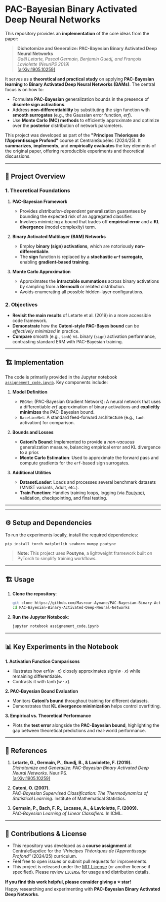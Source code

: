 # PAC-Bayesian Binary Activated Deep Neural Networks

This repository provides an **implementation** of the core ideas from the paper:

> **Dichotomize and Generalize: PAC-Bayesian Binary Activated Deep Neural Networks**  
> *Gaël Letarte, Pascal Germain, Benjamin Guedj, and François Laviolette (NeurIPS 2019)*  
> [[arXiv:1905.10259]](https://arxiv.org/abs/1905.10259)

It serves as a **theoretical and practical study** on applying **PAC-Bayesian learning** to **Binary Activated Deep Neural Networks (BAMs)**. The central focus is on how to:
- Formulate **PAC-Bayesian** generalization bounds in the presence of **discrete sign activations**.
- Address **non-differentiability** by substituting the sign function with **smooth surrogates** (e.g., the Gaussian error function, *erf*).
- Use **Monte Carlo (MC) methods** to efficiently approximate and optimize over the **posterior** distribution of network parameters.

This project was developed as part of the **"Principes Théoriques de l’Apprentissage Profond"** course at CentraleSupélec (2024/25). It **summarizes**, **implements**, and **empirically evaluates** the key elements of the original paper, offering reproducible experiments and theoretical discussions.

---

## 📌 Project Overview

### 1. Theoretical Foundations

1. **PAC-Bayesian Framework**  
   - Provides *distribution-dependent* generalization guarantees by bounding the expected risk of an aggregated classifier.  
   - Involves minimizing a bound that trades off **empirical error** and a **KL divergence** (model complexity) term.

2. **Binary Activated Multilayer (BAM) Networks**  
   - Employ **binary (sign) activations**, which are notoriously **non-differentiable**.  
   - The **sign** function is replaced by a **stochastic `erf` surrogate**, enabling **gradient-based training**.

3. **Monte Carlo Approximation**  
   - Approximates the **intractable summations** across binary activations by sampling from a **Bernoulli** or related distribution.  
   - Avoids enumerating all possible hidden-layer configurations.

### 2. Objectives
- **Revisit the main results** of Letarte et al. (2019) in a more accessible code framework.  
- **Demonstrate** how the **Catoni-style PAC-Bayes bound** can be *effectively minimized* in practice.  
- **Compare** smooth (e.g., `tanh`) vs. binary (`sign`) activation performance, contrasting standard ERM with PAC-Bayesian training.  

---

## 🏗 Implementation

The code is primarily provided in the Jupyter notebook [`assignement_code.ipynb`](./assignement_code.ipynb). Key components include:

1. **Model Definition**  
   - `PBGNet` (PAC-Bayesian Gradient Network): A neural network that uses a differentiable *erf* approximation of binary activations and **explicitly minimizes** the PAC-Bayesian bound.  
   - `BaselineNet`: A standard feed-forward architecture (e.g., `tanh` activation) for comparison.

2. **Bounds and Losses**  
   - **Catoni’s Bound**: Implemented to provide a *non-vacuous* generalization measure, balancing empirical error and KL divergence to a prior.  
   - **Monte Carlo Estimation**: Used to approximate the forward pass and compute gradients for the `erf`-based sign surrogates.

3. **Additional Utilities**  
   - **DatasetLoader**: Loads and processes several benchmark datasets (MNIST variants, Adult, etc.).  
   - **Train Function**: Handles training loops, logging (via [Poutyne](https://poutyne.org/)), validation, checkpointing, and final testing.

---

---

## ⚙ **Setup and Dependencies**
To run the experiments locally, install the required dependencies:

```bash
pip install torch matplotlib seaborn numpy poutyne
```

> **Note:** This project uses **Poutyne**, a lightweight framework built on PyTorch to simplify training workflows.

---

## 🏗 **Usage**
1. **Clone the repository**:
   ```bash
   git clone https://github.com/Masrour-Aymane/PAC-Bayesian-Binary-Activated-Deep-Neural-Networks.git
   cd PAC-Bayesian-Binary-Activated-Deep-Neural-Networks
   ```

2. **Run the Jupyter Notebook**:
   ```bash
   jupyter notebook assignement_code.ipynb
   ```

---
## 📊 Key Experiments in the Notebook

**1. Activation Function Comparisons**
- Illustrates how $\mathrm{erf}(w \cdot x)$ closely approximates $\mathrm{sign}(w \cdot x)$ while remaining differentiable.  
- Contrasts it with $\tanh(w \cdot x)$.

**2. PAC-Bayesian Bound Evaluation**
- Monitors **Catoni’s bound** throughout training for different datasets.  
- Demonstrates that **KL divergence minimization** helps control overfitting.

**3. Empirical vs. Theoretical Performance**
- Plots the **test error** alongside the **PAC-Bayesian bound**, highlighting the gap between theoretical predictions and real-world performance.

---

## 📜 References

1. **Letarte, G., Germain, P., Guedj, B., & Laviolette, F. (2019).**  
   *Dichotomize and Generalize: PAC-Bayesian Binary Activated Deep Neural Networks.* NeurIPS.  
   [[arXiv:1905.10259]](https://arxiv.org/abs/1905.10259)

2. **Catoni, O. (2007).**  
   *PAC-Bayesian Supervised Classification: The Thermodynamics of Statistical Learning.* Institute of Mathematical Statistics.

3. **Germain, P., Bach, F. R., Lacasse, A., & Laviolette, F. (2009).**  
   *PAC-Bayesian Learning of Linear Classifiers.* In ICML.

---

## 🤝 Contributions & License

- This repository was developed as a **course assignment** at CentraleSupélec for the *"Principes Théoriques de l’Apprentissage Profond"* (2024/25) curriculum.  
- Feel free to open issues or submit pull requests for improvements.
- This project is released under the [MIT License](LICENSE) (or another license if specified). Please review `LICENSE` for usage and distribution details.

**If you find this work helpful, please consider giving a ⭐ star!**  
Happy researching and experimenting with **PAC-Bayesian Binary Activated Deep Networks**.
